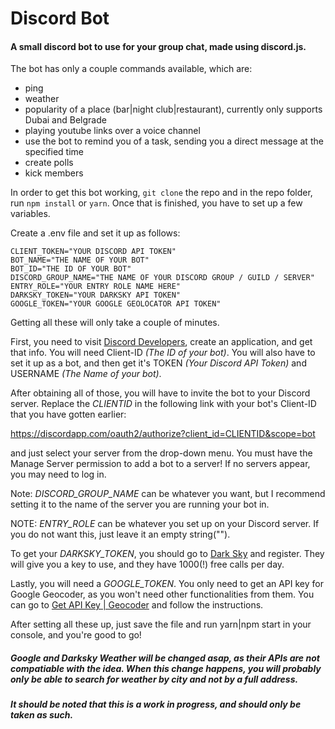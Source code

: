 # Discord Bot

#### A small discord bot to use for your group chat, made using discord.js.


The bot has only a couple commands available, which are:
- ping
- weather
- popularity of a place (bar|night club|restaurant), currently only supports Dubai and Belgrade
- playing youtube links over a voice channel
- use the bot to remind you of a task, sending you a direct message at the specified time
- create polls
- kick members


In order to get this bot working, `git clone` the repo and in the repo folder, run `npm install` or `yarn`.
Once that is finished, you have to set up a few variables.

Create a .env file and set it up as follows:

```shell
CLIENT_TOKEN="YOUR DISCORD API TOKEN"
BOT_NAME="THE NAME OF YOUR BOT"
BOT_ID="THE ID OF YOUR BOT"
DISCORD_GROUP_NAME="THE NAME OF YOUR DISCORD GROUP / GUILD / SERVER"
ENTRY_ROLE="YOUR ENTRY ROLE NAME HERE"
DARKSKY_TOKEN="YOUR DARKSKY API TOKEN"
GOOGLE_TOKEN="YOUR GOOGLE GEOLOCATOR API TOKEN"
```

Getting all these will only take a couple of minutes.

First, you need to visit [Discord Developers](https://discordapp.com/developers/applications/), create an application, and get that info. You will need Client-ID *(The ID of your bot)*. You will also have to set it up as a bot, and then get it's TOKEN *(Your Discord API Token)* and USERNAME *(The Name of your bot)*.

After obtaining all of those, you will have to invite the bot to your Discord server. Replace the *CLIENTID* in the following link with your bot's Client-ID that you have gotten earlier:

  https://discordapp.com/oauth2/authorize?client_id=CLIENTID&scope=bot

and just select your server from the drop-down menu. You must have the Manage Server permission to add a bot to a server! If no servers appear, you may need to log in.

Note: *DISCORD_GROUP_NAME* can be whatever you want, but I recommend setting it to the name of the server you are running your bot in.

NOTE: *ENTRY_ROLE* can be whatever you set up on your Discord server. If you do not want this, just leave it an empty string("").

To get your *DARKSKY_TOKEN*, you should go to [Dark Sky](darksky.net/dev) and register. They will give you a key to use, and they have 1000(!) free calls per day.

Lastly, you will need a *GOOGLE_TOKEN*. You only need to get an API key for Google Geocoder, as you won't need other functionalities from them. You can go to [Get API Key | Geocoder](https://developers.google.com/maps/documentation/geocoding/get-api-key) and follow the instructions.


After setting all these up, just save the file and run yarn|npm start in your console, and you're good to go!

##### Google and Darksky Weather will be changed asap, as their APIs are not compatiable with the idea. When this change happens, you will probably only be able to search for weather by city and not by a full address.

##### It should be noted that this is a work in progress, and should only be taken as such.
